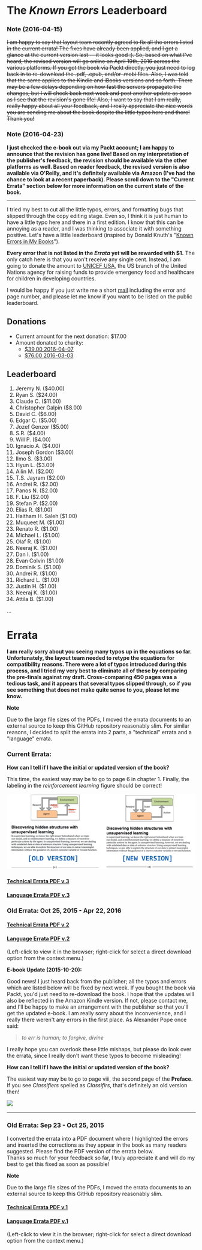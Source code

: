 The *Known Errors* Leaderboard
========================


### Note (2016-04-15)

 ~~I am happy to say that layout team recently agreed to fix all the errors listed in the current errata! The fixes have already been applied, and I got a glance at the current version last -- it looks good :). So, based on what I've heard, the revised version will go online on April 19th, 2016 across the various platforms. If you got the book via Packt directly, you just need to log back in to re-download the .pdf, .epub, and/or .mobi files. Also, I was told that the same applies to the Kindle and iBooks versions and so forth. There may be a few delays depending on how fast the servers propagate the changes, but I will check back next week and post another update as soon as I see that the revision's gone life! Also, I want to say that I am really, really happy about all your feedback, and I really appreciate the nice words you are sending me about the book despite the little typos here and there! Thank you!~~

### Note (2016-04-23)

**I just checked the e-book out via my Packt account; I am happy to announce that the revision has gone live! Based on my interpretation of the publisher's feedback, the revision should be available via the other platforms as well. Based on reader feedback, the revised version is also available via O'Reilly, and it's definitely available via Amazon (I've had the chance to look at a recent paperback). Please scroll down to the "Current Errata" section below for more information on the current state of the book.**


---

I tried my best to cut all the little typos, errors, and formatting bugs that slipped through the copy editing stage. Even so, I think it is just human to have a little typo here and there in a first edition. I know that this can be annoying as a reader, and I was thinking to associate it with something positive. Let's have a little leaderboard (inspired by Donald Knuth's "[Known Errors in My Books](http://www-cs-faculty.stanford.edu/~uno/books.html)").

**Every error that is not listed in the *Errata* yet will be rewarded with $1.**
The only catch here is that you won't receive any single cent. Instead, I am going to donate the amount to [UNICEF USA](http://www.unicefusa.org), the US branch of the United Nations agency for raising funds to provide emergency food and healthcare for children in developing countries.

I would be happy if you just write me a short [mail](mailto:mail@sebastianraschka.com) including the error and page number, and please let me know if you want to be listed on the public leaderboard.



## Donations

- Current amount for the next donation: $17.00
- Amount donated to charity:
  - [$39.00 2016-04-07](./2016-04-07-unicef.pdf)
  - [$76.00 2016-03-03](./2016-03-03-unicef.pdf)

## Leaderboard

1. Jeremy N. ($40.00)
1. Ryan S. ($24.00)
2. Claude C. ($11.00)
2. Christopher Galpin ($8.00)
18. David C. ($6.00)
2. Edgar C. ($5.00)
27. Jozef Genzor ($5.00)
3. S.R. ($4.00)
3. Will P. ($4.00)
3. Ignacio A. ($4.00)
4. Joseph Gordon ($3.00)
6. Ilmo S. ($3.00)
7. Hyun L. ($3.00)
5. Ailin M. ($2.00)
8. T.S. Jayram ($2.00)
9. Andrei R. ($2.00)
10. Panos N. ($2.00)
19. F. Liu ($2.00)
20. Stefan P. ($2.00)
11. Elias R. ($1.00)
12. Haitham H. Saleh ($1.00)
13. Muqueet M. ($1.00)
14. Renato R. ($1.00)
15. Michael L. ($1.00)
16. Olaf R. ($1.00)
17. Neeraj K. ($1.00)
18. Dan I. ($1.00)
19. Evan Colvin ($1.00)
21. Dominik S. ($1.00)
22. Andrei R. ($1.00)
23. Richard L. ($1.00)
24. Justin H. ($1.00)
25. Neeraj K. ($1.00)
26. Attila B. ($1.00)


...

# Errata

**I am really sorry about you seeing many typos up in the equations so far. Unfortunately, the layout team needed to retype the equations for compatibility reasons. There were a lot of typos introduced during this process, and I tried my very best to eliminate all of these by comparing the pre-finals against my draft. Cross-comparing 450 pages was a tedious task, and it appears that several typos slipped through, so if you see something that does not make quite sense to you, please let me know.**


**Note**

Due to the large file sizes of the PDFs, I moved the errata documents to an external source to keep this GitHub repository reasonably slim. For similar reasons, I decided to split the errata into 2 parts, a "technical" errata and a "language" errata.

### Current Errata:


**How can I tell if I have the initial or updated version of the book?**

This time, the easiest way may be to go to page 6 in chapter 1. Finally, the labeling in the *reinforcement learning* figure should be correct!

![](./images/errata/errata_2016-04-22.jpg)


#### [Technical Errata PDF v.3](http://sebastianraschka.com/pdf/books/pymle/errata_3rd_technical.pdf)

#### [Language Errata PDF v.3](http://sebastianraschka.com/pdf/books/pymle/errata_3rd_language.pdf)


### Old Errata: Oct 25, 2015 - Apr 22, 2016




#### [Technical Errata PDF v.2](http://sebastianraschka.com/pdf/books/pymle/errata_2nd_technical.pdf)

#### [Language Errata PDF v.2](http://sebastianraschka.com/pdf/books/pymle/errata_2nd_language.pdf)

(Left-click to view it in the browser; right-click for select a direct download option from the context menu.)

**E-book Update (2015-10-20):**    

Good news! I just heard back from the publisher; all the typos and errors which are listed below will be fixed by next week. If you bought the book via Packt, you'd just need to re-download the book. I hope that the updates will also be reflected in the Amazon Kindle version. If not, please contact me, and I'll be happy to make an arrangement with the publisher so that you'll get the updated e-book.
I am really sorry about the inconvenience, and I really there weren't any errors in the first place. As Alexander Pope once said:

> *to err is human; to forgive, divine*

 I really hope you can overlook these little mishaps, but please do look over the errata, since I really don't want these typos to become misleading!


**How can I tell if I have the initial or updated version of the book?**

The easiest way may be to go to page viii, the second page of the **Preface**. If you see *Classifiers* spelled as *Classifirs*, that's definitely an old version then!

![](./images/errata/errata_2015-10-20.png)


---

### Old Errata: Sep 23 - Oct 25, 2015


I converted the errata into a PDF document where I highlighted the errors and inserted the corrections as they appear in the book as many readers suggested. Please find the PDF version of the errata below.  
Thanks so much for your feedback so far, I truly appreciate it and will do my best to get this fixed as soon as possible!

**Note**

Due to the large file sizes of the PDFs, I moved the errata documents to an external source to keep this GitHub repository reasonably slim.

#### [Technical Errata PDF v.1](http://sebastianraschka.com/pdf/books/pymle/errata_1st_technical.pdf)

#### [Language Errata PDF v.1](http://sebastianraschka.com/pdf/books/pymle/errata_1st_language.pdf)

(Left-click to view it in the browser; right-click for select a direct download option from the context menu.)
